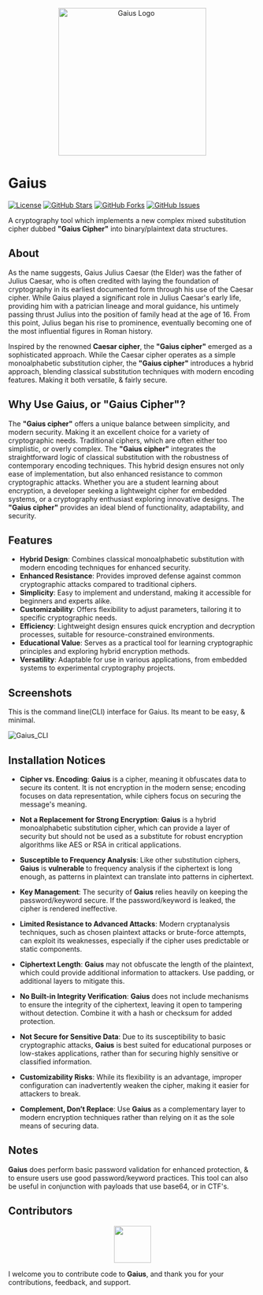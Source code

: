 <p align="center">
  <img src="https://i.imgur.com/KbEfnzA.jpeg" alt="Gaius Logo" width="300">
</p>

# Gaius

[![License](https://img.shields.io/badge/License-GPL%203.0%20with%20AGPL%203.0-blue.svg)](LICENSE)
[![GitHub Stars](https://img.shields.io/github/stars/Th3Tr1ckst3r/Gaius)](https://github.com/Th3Tr1ckst3r/Gaius/stargazers)
[![GitHub Forks](https://img.shields.io/github/forks/Th3Tr1ckst3r/Gaius)](https://github.com/Th3Tr1ckst3r/Gaius/network/members)
[![GitHub Issues](https://img.shields.io/github/issues/Th3Tr1ckst3r/Gaius)](https://github.com/Th3Tr1ckst3r/Gaius/issues)

A cryptography tool which implements a new complex mixed substitution cipher dubbed **"Gaius Cipher"** into binary/plaintext data structures. 

## About

As the name suggests, Gaius Julius Caesar (the Elder) was the father of Julius Caesar, who is often credited with laying the foundation of cryptography in its earliest documented form through his use of the Caesar cipher. While Gaius played a significant role in Julius Caesar's early life, providing him with a patrician lineage and moral guidance, his untimely passing thrust Julius into the position of family head at the age of 16. From this point, Julius began his rise to prominence, eventually becoming one of the most influential figures in Roman history.

Inspired by the renowned **Caesar cipher**, the **"Gaius cipher"** emerged as a sophisticated approach. While the Caesar cipher operates as a simple monoalphabetic substitution cipher, the **"Gaius cipher"** introduces a hybrid approach, blending classical substitution techniques with modern encoding features. Making it both versatile, & fairly secure.

## Why Use Gaius, or **"Gaius Cipher"**?

The **"Gaius cipher"** offers a unique balance between simplicity, and modern security. Making it an excellent choice for a variety of cryptographic needs. Traditional ciphers, which are often either too simplistic, or overly complex. The **"Gaius cipher"** integrates the straightforward logic of classical substitution with the robustness of contemporary encoding techniques. This hybrid design ensures not only ease of implementation, but also enhanced resistance to common cryptographic attacks. Whether you are a student learning about encryption, a developer seeking a lightweight cipher for embedded systems, or a cryptography enthusiast exploring innovative designs. The **"Gaius cipher"** provides an ideal blend of functionality, adaptability, and security.

## Features

- **Hybrid Design**: Combines classical monoalphabetic substitution with modern encoding techniques for enhanced security.
- **Enhanced Resistance**: Provides improved defense against common cryptographic attacks compared to traditional ciphers.
- **Simplicity**: Easy to implement and understand, making it accessible for beginners and experts alike.
- **Customizability**: Offers flexibility to adjust parameters, tailoring it to specific cryptographic needs.
- **Efficiency**: Lightweight design ensures quick encryption and decryption processes, suitable for resource-constrained environments.
- **Educational Value**: Serves as a practical tool for learning cryptographic principles and exploring hybrid encryption methods.
- **Versatility**: Adaptable for use in various applications, from embedded systems to experimental cryptography projects.

## Screenshots

This is the command line(CLI) interface for Gaius. Its meant to be easy, & minimal.

![Gaius_CLI](https://i.imgur.com/JX4oa5j.png)

## Installation Notices

- **Cipher vs. Encoding**: **Gaius** is a cipher, meaning it obfuscates data to secure its content. It is not encryption in the modern sense; encoding focuses on data representation, while ciphers focus on securing the message's meaning.

- **Not a Replacement for Strong Encryption**: **Gaius** is a hybrid monoalphabetic substitution cipher, which can provide a layer of security but should not be used as a substitute for robust encryption algorithms like AES or RSA in critical applications.

- **Susceptible to Frequency Analysis**: Like other substitution ciphers, **Gaius** is **vulnerable** to frequency analysis if the ciphertext is long enough, as patterns in plaintext can translate into patterns in ciphertext.

- **Key Management**: The security of **Gaius** relies heavily on keeping the password/keyword secure. If the password/keyword is leaked, the cipher is rendered ineffective.

- **Limited Resistance to Advanced Attacks**: Modern cryptanalysis techniques, such as chosen plaintext attacks or brute-force attempts, can exploit its weaknesses, especially if the cipher uses predictable or static components.

- **Ciphertext Length**: **Gaius** may not obfuscate the length of the plaintext, which could provide additional information to attackers. Use padding, or additional layers to mitigate this.

- **No Built-in Integrity Verification**: **Gaius** does not include mechanisms to ensure the integrity of the ciphertext, leaving it open to tampering without detection. Combine it with a hash or checksum for added protection.

- **Not Secure for Sensitive Data**: Due to its susceptibility to basic cryptographic attacks, **Gaius** is best suited for educational purposes or low-stakes applications, rather than for securing highly sensitive or classified information.

- **Customizability Risks**: While its flexibility is an advantage, improper configuration can inadvertently weaken the cipher, making it easier for attackers to break.

- **Complement, Don’t Replace**: Use **Gaius** as a complementary layer to modern encryption techniques rather than relying on it as the sole means of securing data.

## Notes

**Gaius** does perform basic password validation for enhanced protection, & to ensure users use good password/keyword practices. This tool can also be useful in conjunction with payloads that use base64, or in CTF's.

## Contributors
<a name="Contributors"></a>

<p align="center">
    <a href="https://github.com/Th3Tr1ckst3r"><img src="https://avatars.githubusercontent.com/u/21149460?v=4" width=75 height=75></a>
</p>


I welcome you to contribute code to **Gaius**, and thank you for your contributions, feedback, and support.

